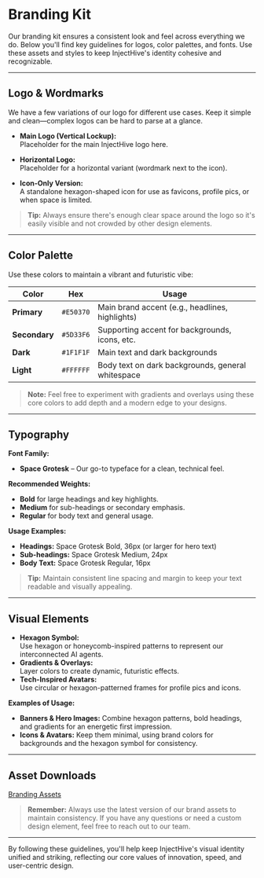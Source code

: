 # Branding Kit

Our branding kit ensures a consistent look and feel across everything we do. Below you'll find key guidelines for logos, color palettes, and fonts. Use these assets and styles to keep InjectHive's identity cohesive and recognizable.

---

## Logo & Wordmarks

We have a few variations of our logo for different use cases. Keep it simple and clean—complex logos can be hard to parse at a glance.

- **Main Logo (Vertical Lockup):**  
  Placeholder for the main InjectHive logo here.

- **Horizontal Logo:**  
  Placeholder for a horizontal variant (wordmark next to the icon).

- **Icon-Only Version:**  
  A standalone hexagon-shaped icon for use as favicons, profile pics, or when space is limited.

> **Tip:** Always ensure there's enough clear space around the logo so it's easily visible and not crowded by other design elements.

---

## Color Palette

Use these colors to maintain a vibrant and futuristic vibe:

| Color | Hex     | Usage                    |
|-------|---------|--------------------------|
| **Primary** | `#E50370` | Main brand accent (e.g., headlines, highlights) |
| **Secondary** | `#5D33F6` | Supporting accent for backgrounds, icons, etc. |
| **Dark** | `#1F1F1F` | Main text and dark backgrounds |
| **Light** | `#FFFFFF` | Body text on dark backgrounds, general whitespace |

> **Note:** Feel free to experiment with gradients and overlays using these core colors to add depth and a modern edge to your designs.

---

## Typography

**Font Family:**  
- **Space Grotesk** – Our go-to typeface for a clean, technical feel.

**Recommended Weights:**  
- **Bold** for large headings and key highlights.  
- **Medium** for sub-headings or secondary emphasis.  
- **Regular** for body text and general usage.

**Usage Examples:**  
- **Headings:** Space Grotesk Bold, 36px (or larger for hero text)  
- **Sub-headings:** Space Grotesk Medium, 24px  
- **Body Text:** Space Grotesk Regular, 16px

> **Tip:** Maintain consistent line spacing and margin to keep your text readable and visually appealing.

---

## Visual Elements

- **Hexagon Symbol:**  
  Use hexagon or honeycomb-inspired patterns to represent our interconnected AI agents.
- **Gradients & Overlays:**  
  Layer colors to create dynamic, futuristic effects.
- **Tech-Inspired Avatars:**  
  Use circular or hexagon-patterned frames for profile pics and icons.

**Examples of Usage:**  
- **Banners & Hero Images:** Combine hexagon patterns, bold headings, and gradients for an energetic first impression.  
- **Icons & Avatars:** Keep them minimal, using brand colors for backgrounds and the hexagon symbol for consistency.

---

## Asset Downloads

[Branding Assets](../assets)

> **Remember:** Always use the latest version of our brand assets to maintain consistency. If you have any questions or need a custom design element, feel free to reach out to our team.

---

By following these guidelines, you'll help keep InjectHive's visual identity unified and striking, reflecting our core values of innovation, speed, and user-centric design.
